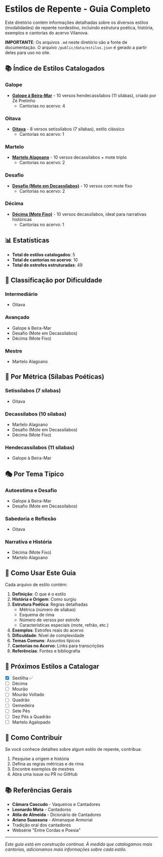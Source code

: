 # Estilos de Repente - Guia Completo

Este diretório contém informações detalhadas sobre os diversos estilos (modalidades) de repente nordestino, incluindo estrutura poética, história, exemplos e cantorias do acervo Vilanova.

**IMPORTANTE**: Os arquivos `.md` neste diretório são a fonte de documentação. O arquivo `/public/data/estilos.json` é gerado a partir deles para uso no site.

## 📚 Índice de Estilos Catalogados

### Galope
- [**Galope à Beira-Mar**](./galope-beira-mar.md) - 10 versos hendecassílabos (11 sílabas), criado por Zé Pretinho
  - Cantorias no acervo: 4

### Oitava
- [**Oitava**](./oitava.md) - 8 versos setissílabos (7 sílabas), estilo clássico
  - Cantorias no acervo: 1

### Martelo
- [**Martelo Alagoano**](./martelo-alagoano.md) - 10 versos decassílabos + mote triplo
  - Cantorias no acervo: 2

### Desafio
- [**Desafio (Mote em Decassílabos)**](./desafio-mote-decassilabos.md) - 10 versos com mote fixo
  - Cantorias no acervo: 2

### Décima
- [**Décima (Mote Fixo)**](./decima-mote-fixo.md) - 10 versos decassílabos, ideal para narrativas históricas
  - Cantorias no acervo: 1

## 📊 Estatísticas

- **Total de estilos catalogados**: 5
- **Total de cantorias no acervo**: 10
- **Total de estrofes estruturadas**: 49

## 🎯 Classificação por Dificuldade

### Intermediário
- Oitava

### Avançado
- Galope à Beira-Mar
- Desafio (Mote em Decassílabos)
- Décima (Mote Fixo)

### Mestre
- Martelo Alagoano

## 📏 Por Métrica (Sílabas Poéticas)

### Setissílabos (7 sílabas)
- Oitava

### Decassílabos (10 sílabas)
- Martelo Alagoano
- Desafio (Mote em Decassílabos)
- Décima (Mote Fixo)

### Hendecassílabos (11 sílabas)
- Galope à Beira-Mar

## 🎭 Por Tema Típico

### Autoestima e Desafio
- Galope à Beira-Mar
- Desafio (Mote em Decassílabos)

### Sabedoria e Reflexão
- Oitava

### Narrativa e História
- Décima (Mote Fixo)
- Martelo Alagoano

## 📖 Como Usar Este Guia

Cada arquivo de estilo contém:

1. **Definição**: O que é o estilo
2. **História e Origem**: Como surgiu
3. **Estrutura Poética**: Regras detalhadas
   - Métrica (número de sílabas)
   - Esquema de rima
   - Número de versos por estrofe
   - Características especiais (mote, refrão, etc.)
4. **Exemplos**: Estrofes reais do acervo
5. **Dificuldade**: Nível de complexidade
6. **Temas Comuns**: Assuntos típicos
7. **Cantorias no Acervo**: Links para transcrições
8. **Referências**: Fontes e bibliografia

## 🚀 Próximos Estilos a Catalogar

- [x] Sextilha ✅
- [ ] Décima
- [ ] Mourão
- [ ] Mourão Voltado
- [ ] Quadrão
- [ ] Gemedeira
- [ ] Sete Pés
- [ ] Dez Pés a Quadrão
- [ ] Martelo Agalopado

## 🤝 Como Contribuir

Se você conhece detalhes sobre algum estilo de repente, contribua:

1. Pesquise a origem e história
2. Defina as regras métricas e de rima
3. Encontre exemplos de mestres
4. Abra uma issue ou PR no GitHub

## 📚 Referências Gerais

- **Câmara Cascudo** - Vaqueiros e Cantadores
- **Leonardo Mota** - Cantadores
- **Atila de Almeida** - Dicionário de Cantadores
- **Ariano Suassuna** - Almanaque Armorial
- Tradição oral dos cantadores
- Websérie "Entre Cordas e Poesia"

---

*Este guia está em construção contínua. À medida que catalogamos mais cantorias, adicionamos mais informações sobre cada estilo.*

